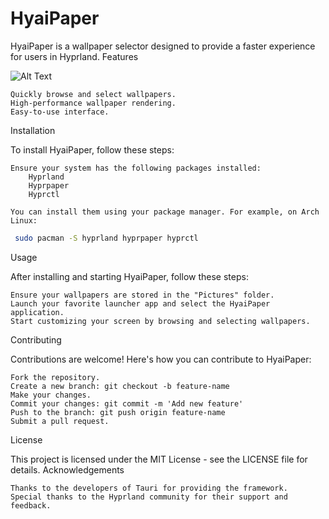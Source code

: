 # HyaiPaper


HyaiPaper is a wallpaper selector designed to provide a faster experience for users in Hyprland.
Features

![Alt Text](video2.gif)


    Quickly browse and select wallpapers.
    High-performance wallpaper rendering.
    Easy-to-use interface.

Installation

To install HyaiPaper, follow these steps:

    Ensure your system has the following packages installed:
        Hyprland
        Hyprpaper
        Hyprctl

    You can install them using your package manager. For example, on Arch Linux:
  
```bash
 sudo pacman -S hyprland hyprpaper hyprctl
```


Usage

After installing and starting HyaiPaper, follow these steps:

    Ensure your wallpapers are stored in the "Pictures" folder.
    Launch your favorite launcher app and select the HyaiPaper application.
    Start customizing your screen by browsing and selecting wallpapers.

Contributing

Contributions are welcome! Here's how you can contribute to HyaiPaper:

    Fork the repository.
    Create a new branch: git checkout -b feature-name
    Make your changes.
    Commit your changes: git commit -m 'Add new feature'
    Push to the branch: git push origin feature-name
    Submit a pull request.

License

This project is licensed under the MIT License - see the LICENSE file for details.
Acknowledgements

    Thanks to the developers of Tauri for providing the framework.
    Special thanks to the Hyprland community for their support and feedback.
